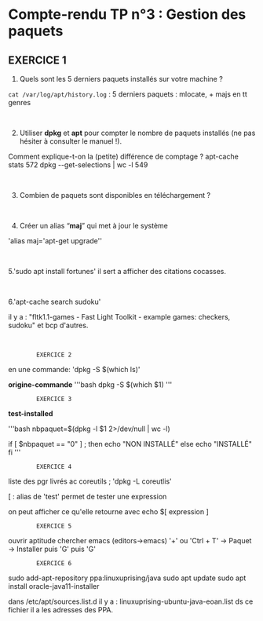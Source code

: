 # Compte-rendu TP n°3 : Gestion des paquets
		
## EXERCICE 1

1. Quels sont les 5 derniers paquets installés sur votre machine ?

``cat /var/log/apt/history.log`` : 5 derniers paquets : mlocate, + majs en tt genres

&nbsp;

2. Utiliser **dpkg** et **apt** pour compter le nombre de paquets installés (ne pas hésiter à consulter le manuel !).

Comment explique-t-on la (petite) différence de comptage ?
apt-cache stats               572
dpkg --get-selections | wc -l    549

&nbsp;

3. Combien de paquets sont disponibles en téléchargement ?

&nbsp;

4. Créer un alias “**maj**” qui met à jour le système

'alias maj='apt-get upgrade''

&nbsp;

5.'sudo apt install fortunes'
il sert a afficher des citations cocasses.

&nbsp;

6.'apt-cache search sudoku'

il y a : "fltk1.1-games - Fast Light Toolkit - example games: checkers, sudoku" et bcp d'autres.

&nbsp;

			EXERCICE 2

en une commande: 'dpkg -S $(which ls)'


**origine-commande**
'''bash
dpkg -S $(which $1)
'''

			EXERCICE 3
**test-installed**

'''bash
nbpaquet=$(dpkg -l $1 2>/dev/null | wc -l)

if [ $nbpaquet == "0" ] ; then
	echo "NON INSTALLÉ"
else
	echo "INSTALLÉ"
fi
'''

			EXERCICE 4

liste des pgr livrés ac coreutils ; 'dpkg -L coreutlis'

[ : alias de 'test' permet de tester une expression

on peut afficher ce qu'elle retourne avec echo $[ expression ]

			EXERCICE 5

ouvrir aptitude
chercher emacs (editors->emacs)
'+' ou 'Ctrl + T' -> Paquet -> Installer puis 'G' puis 'G'

			EXERCICE 6

sudo add-apt-repository ppa:linuxuprising/java
sudo apt update
sudo apt install oracle-java11-installer

dans /etc/apt/sources.list.d il y a : linuxuprising-ubuntu-java-eoan.list ds ce fichier il a les adresses des PPA.
